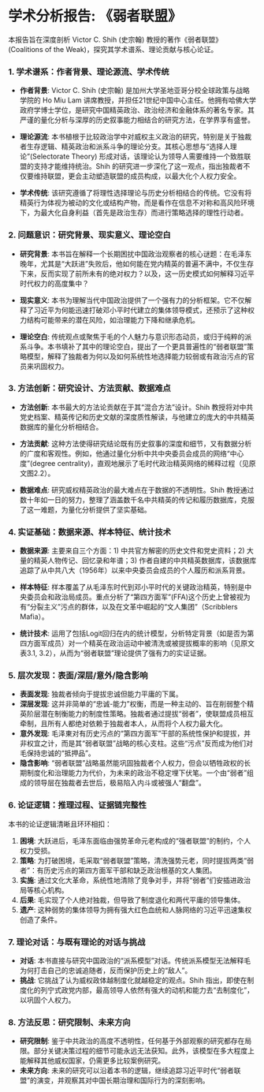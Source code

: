 
# 学术分析报告: 《弱者联盟》

本报告旨在深度剖析 Victor C. Shih (史宗翰) 教授的著作《弱者联盟》(Coalitions of the Weak)，探究其学术谱系、理论贡献与核心论证。

### 1. 学术谱系：作者背景、理论源流、学术传统

- **作者背景**: Victor C. Shih (史宗翰) 是加州大学圣地亚哥分校全球政策与战略学院的 Ho Miu Lam 讲席教授，并担任21世纪中国中心主任。他拥有哈佛大学政府学博士学位，是研究中国精英政治、政治经济和金融体系的著名专家。其严谨的量化分析与深厚的历史叙事能力相结合的研究方法，在学界享有盛誉。

- **理论源流**: 本书植根于比较政治学中对威权主义政治的研究，特别是关于独裁者生存逻辑、精英政治和派系斗争的理论分支。其核心思想与“选择人理论”(Selectorate Theory) 形成对话，该理论认为领导人需要维持一个致胜联盟的支持才能维持统治。Shih 的研究进一步深化了这一观点，指出独裁者不仅要维持联盟，更会主动塑造联盟的成员构成，以最大化个人权力安全。

- **学术传统**: 该研究遵循了将理性选择理论与历史分析相结合的传统。它没有将精英行为体视为被动的文化或结构产物，而是看作在信息不对称和高风险环境下，为最大化自身利益（首先是政治生存）而进行策略选择的理性行动者。

### 2. 问题意识：研究背景、现实意义、理论空白

- **研究背景**: 本书旨在解释一个长期困扰中国政治观察者的核心谜题：在毛泽东晚年，尤其是“大跃进”失败后，他如何能在党内精英的普遍不满中，不仅生存下来，反而实现了前所未有的绝对权力？以及，这一历史模式如何解释习近平时代权力的高度集中？

- **现实意义**: 本书为理解当代中国政治提供了一个强有力的分析框架。它不仅解释了习近平为何能迅速打破邓小平时代建立的集体领导模式，还预示了这种权力结构可能带来的潜在风险，如治理能力下降和继承危机。

- **理论空白**: 传统观点或聚焦于毛的个人魅力与意识形态动员，或归于纯粹的派系斗争。本书填补了其中的理论空白，提出了一个更具普遍性的“弱者联盟”策略模型，解释了独裁者为何以及如何系统性地选择能力较弱或有政治污点的官员来巩固权力。

### 3. 方法创新：研究设计、方法贡献、数据难点

- **方法创新**: 本书最大的方法论贡献在于其“混合方法”设计。Shih 教授将对中共党史档案、精英传记和历史文献的深度质性解读，与他建立的庞大的中共精英数据库的量化分析相结合。

- **方法贡献**: 这种方法使得研究结论既有历史叙事的深度和细节，又有数据分析的广度和客观性。例如，他通过量化分析中共中央委员会成员的网络“中心度”(degree centrality)，直观地展示了毛时代政治精英网络的稀释过程（见原文图2.2）。

- **数据难点**: 研究威权精英政治的最大难点在于数据的不透明性。Shih 教授通过数十年如一日的努力，整理了涵盖数千名中共精英的传记和履历数据库，克服了这一难题，为量化分析提供了坚实基础。

### 4. 实证基础：数据来源、样本特征、统计技术

- **数据来源**: 主要来自三个方面：1) 中共官方解密的历史文件和党史资料；2) 大量的精英人物传记、回忆录和年谱；3) 作者自建的中共精英数据库，该数据库追踪了从中共八大（1956年）以来中央委员会成员的个人履历和派系背景。

- **样本特征**: 样本覆盖了从毛泽东时代到邓小平时代的关键政治精英，特别是中央委员会和政治局成员。重点分析了“第四方面军”(FFA)这个历史上曾被视为有“分裂主义”污点的群体，以及在文革中崛起的“文人集团”（Scribblers Mafia）。

- **统计技术**: 运用了包括Logit回归在内的统计模型，分析特定背景（如是否为第四方面军成员）对一个精英在政治运动中被清洗或被提拔概率的影响（见原文表3.1, 3.2），从而为“弱者联盟”理论提供了强有力的实证证据。

### 5. 层次发现：表面/深层/意外/隐含影响

- **表面发现**: 独裁者倾向于提拔忠诚但能力平庸的下属。
- **深层发现**: 这并非简单的“忠诚-能力”权衡，而是一种主动的、旨在削弱整个精英阶层潜在制衡能力的制度性策略。独裁者通过提拔“弱者”，使联盟成员相互牵制，且所有人都绝对依赖于独裁者本人，从而将个人权力最大化。
- **意外发现**: 毛泽東对有历史污点的“第四方面军”干部的系统性保护和提拔，并非权宜之计，而是其“弱者联盟”战略的核心支柱。这些“污点”反而成为他们对毛保持忠诚的“抵押品”。
- **隐含影响**: “弱者联盟”战略虽然能巩固独裁者个人权力，但会以牺牲政权的长期制度化和治理能力为代价，为未来的政治不稳定埋下伏笔。一个由“弱者”组成的领导层在独裁者去世后，极易陷入内斗或被强人“翻盘”。

### 6. 论证逻辑：推理过程、证据链完整性

本书的论证逻辑清晰且环环相扣：
1.  **困境**: 大跃进后，毛泽东面临由强势革命元老构成的“强者联盟”的制约，个人权力受损。
2.  **策略**: 为打破困境，毛采取“弱者联盟”策略，清洗强势元老，同时提拔两类“弱者”：有历史污点的第四方面军干部和缺乏政治根基的文人集团。
3.  **实施**: 通过文化大革命，系统性地清除了竞争对手，并将“弱者”们安插进政治局等核心机构。
4.  **后果**: 毛实现了个人绝对独裁，但导致了制度退化和两代平庸的领导集体。
5.  **遗产**: 这种弱势的集体领导为拥有强大红色血统和人脉网络的习近平迅速集权创造了条件。

### 7. 理论对话：与既有理论的对话与挑战

- **对话**: 本书直接与研究中国政治的“派系模型”对话。传统派系模型无法解释毛为何打击自己的忠诚追随者，反而保护历史上的“敌人”。
- **挑战**: 它挑战了认为威权政体越制度化就越稳定的观点。Shih 指出，即使在制度化的列宁式政党内部，最高领导人依然有强大的动机和能力去“去制度化”，以巩固个人权力。

### 8. 方法反思：研究限制、未来方向

- **研究限制**: 鉴于中共政治的高度不透明性，任何基于外部观察的研究都存在局限。部分关键决策过程的细节可能永远无法获知。此外，该模型在多大程度上能解释其他威权国家，仍需更多比较案例研究。
- **未来方向**: 未来的研究可以沿着本书的逻辑，继续追踪习近平时代“弱者联盟”的演变，并观察其对中国长期治理和国际行为的深刻影响。
